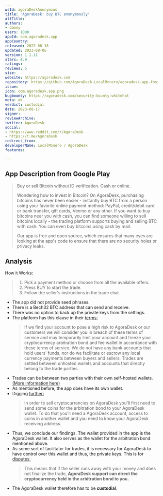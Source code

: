 ```yaml
---
wsId: agoraDeskAnonymous
title: 'AgoraDesk: buy BTC anonymously'
altTitle: 
authors:
- danny
users: 1000
appId: com.agoradesk.app
appCountry: 
released: 2022-08-18
updated: 2023-08-06
version: 1.1.11
stars: 4.9
ratings: 
reviews: 5
size: 
website: https://agoradesk.com
repository: https://github.com/AgoraDesk-LocalMonero/agoradesk-app-foss/releases
issue: 
icon: com.agoradesk.app.png
bugbounty: https://agoradesk.com/security-bounty-whitehat
meta: ok
verdict: custodial
date: 2023-08-17
signer: 
reviewArchive: 
twitter: AgoraDesk
social:
- https://www.reddit.com/r/AgoraDesk
- https://t.me/AgoraDesk
redirect_from: 
developerName: LocalMonero / AgoraDesk
features: 

---
```


## App Description from Google Play

> Buy or sell Bitcoin without ID verification. Cash or online.
>
> Wondering how to invest in Bitcoin? On AgoraDesk, purchasing bitcoins has never been easier - instantly buy BTC from a person using your favorite online payment method: PayPal, credit/debit card or bank transfer, gift cards, Venmo or any other. If you want to buy bitcoins near you with cash, you can find someone willing to sell bitcoins locally - the trading platform supports buying and selling BTC with cash. You can even buy bitcoins using cash by mail.
>
> Our app is free and open source, which ensures that many eyes are looking at the app's code to ensure that there are no security holes or privacy leaks. 

## Analysis 

How it Works:
> 1. Pick a payment method or choose from all the available offers.
> 2. Press BUY to start the trade.
> 3. Follow the seller's instructions in the trade chat

- The app did not provide seed phrases.
- There is a Bech32 BTC address that can send and receive.
- There was no option to back up the private keys from the settings.
- The platform has this clause in their [terms:](https://agoradesk.com/terms)
  > If we find your account to pose a high risk to AgoraDesk or our customers we will consider you in breach of these terms of service and may temporarily limit your account and freeze your cryptocurrency arbitration bond and fee wallet in accordance with these terms of service. We do not have any bank accounts that hold users' funds, nor do we facilitate or escrow any local currency payments between buyers and sellers. Trades are settled between unhosted wallets and accounts that directly belong to the trade parties.
- Trades can be between two parties with their own self-hosted wallets. [(More information here)](https://agoradesk.com/how-to-buy-cryptocurrency)
- As mentioned before, the app does have its own wallet.
- Digging [further:](https://agoradesk.com/faq#how-to-receive)
  > In order to sell cryptocurrencies on AgoraDesk you'll first need to send some coins for the arbitration bond to your AgoraDesk wallet. To do that you'll need a AgoraDesk account, access to coins in another wallet and you need to know your AgoraDesk receiving address.
- Thus, we conclude our findings. The wallet provided in the app is the AgoraDesk wallet. It also serves as the wallet for the arbitration bond mentioned above.
- As some sort of facilitator for trades, it is necessary for AgoraDesk to have control over this wallet and thus, the private keys. This is for [disputes:](https://agoradesk.com/faq#protection)
  > This means that if the seller runs away with your money and does not finalize the trade, **AgoraDesk support can direct the cryptocurrency held in the arbitration bond to you.** 
- The AgoraDesk wallet therefore has to be **custodial**.
